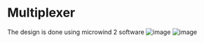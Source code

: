 # Multiplexer
The design is done using microwind 2 software
![image](https://github.com/NahianMugdho/Multiplexer/assets/66090621/254bf799-dd65-4079-94c7-b9a318eb00b3)
![image](https://github.com/NahianMugdho/Multiplexer/assets/66090621/a5238627-61bc-44a6-966c-142422ae3774)

